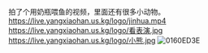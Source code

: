 拍了个用奶瓶喂鱼的视频，里面还有很多小动物。
https://live.yangxiaohan.us.kg/logo/jinhua.mp4
https://live.yangxiaohan.us.kg/logo/看表演.jpg
https://live.yangxiaohan.us.kg/logo/小熊.jpg
![0160ED3E](https://github.com/user-attachments/assets/20957efd-620d-4836-ad89-6cbf1a40d4cc)

